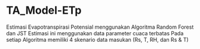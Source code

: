 # TA_Model-ETp
Estimasi Evapotranspirasi Potensial menggunakan Algoritma Random Forest dan JST
Estimasi ini menggunakan data parameter cuaca terbatas
Pada setiap Algoritma memiliki 4 skenario data masukan (Rs, T, RH, dan Rs & T)
